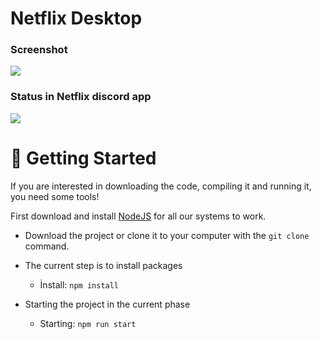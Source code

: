# Netflix Desktop

### Screenshot
<img src="https://github.com/AdemCanCertel/netflix-desktop-app/blob/main/src/images/netflix%20desktop%20app%20screenshot.png" />



### Status in Netflix discord app
<img src="https://github.com/AdemCanCertel/netflix-desktop-app/blob/main/src/images/netflix%20desktop%20app%20discord%20rpc.png" />


# 🔧 Getting Started 

If you are interested in downloading the code, compiling it and running it, you need some tools!

First download and install <a href="https://nodejs.org/en/" target="_blank">NodeJS</a> for all our systems to work.

* Download the project or clone it to your computer with the `git clone` command.

* The current step is to install packages 
  - İnstall: `npm install` 

* Starting the project in the current phase
  - Starting: `npm run start`
